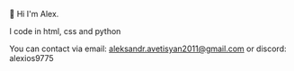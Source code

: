 👋
Hi I'm Alex.

I code in html, css and python

You can contact via email:
aleksandr.avetisyan2011@gmail.com
or discord: alexios9775
